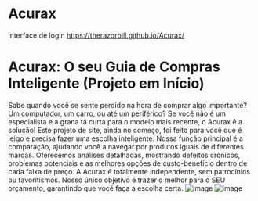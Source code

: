 # Acurax

interface de login
https://therazorbill.github.io/Acurax/

# Acurax: O seu Guia de Compras Inteligente (Projeto em Início)

Sabe quando você se sente perdido na hora de comprar algo importante? Um computador, um carro, ou até um periférico? Se você não é um especialista e a grana tá curta para o modelo mais recente, o Acurax é a solução!
Este projeto de site, ainda no começo, foi feito para você que é leigo e precisa fazer uma escolha inteligente. Nossa função principal é a comparação, ajudando você a navegar por produtos iguais de diferentes marcas. Oferecemos análises detalhadas, mostrando defeitos crônicos, problemas potenciais e as melhores opções de custo-benefício dentro de cada faixa de preço.
A Acurax é totalmente independente, sem patrocínios ou favoritismos. Nosso único objetivo é trazer o melhor para o SEU orçamento, garantindo que você faça a escolha certa.
![image](https://github.com/user-attachments/assets/fa810bad-412d-465b-90cd-abdce6414eb2)
![image](https://github.com/user-attachments/assets/79f3ee0a-861d-4aa7-b231-984467f710ad)

